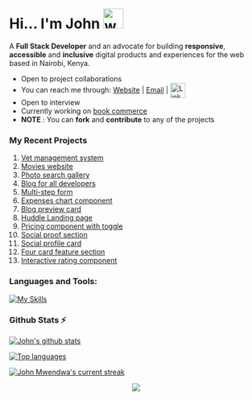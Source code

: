 <h1>Hi... I'm John <a href="#"><a/><img src="https://user-images.githubusercontent.com/72663882/171687151-bb31c996-c9d2-49c8-b593-734946893b23.gif" alt="waving hand gif" aria-hidden="true" width="40" /></h1> 

A **Full Stack Developer**  and an advocate for building **responsive**, **accessible** and **inclusive** digital products and experiences for the web based in Nairobi, Kenya. 
- Open to project collaborations
- You can reach me through: <a href="https://johnmwendwa.vercel.app">Website</a>   |  <a href="mailto:dev.johnmwendwa@gmail.com">Email</a> | <a href="https://www.linkedin.com/in/john-mwendwa/">
 <img  alt="LinkedIn" title="LinkedIn" src="https://img.shields.io/static/v1?message=LinkedIn&logo=linkedin&label=&color=0077B5&logoColor=white&labelColor=&style=for-the-badge" height="30" align="center" /></a>
- Open to interview
- Currently working on <a href="https://book-commerce-murex.vercel.app/">book commerce</a>
- **NOTE** : You can **fork** and **contribute** to any of the projects 
 
### My Recent Projects

 1. [Vet management system](https://vet-management-system.vercel.app/)
 2. [Movies website](https://react-movies-lac.vercel.app/)
 3. [Photo search gallery](https://next-gallery-johnmwendwa.vercel.app/)
 4. [Blog for all developers](https://developers-home.vercel.app/)
 5. [Multi-step form](https://johnmwendwa.github.io/advanced-multi-step-form/)
 6. [Expenses chart component](https://johnmwendwa.github.io/expenses-chart-component/)
 7. [Blog preview card](https://johnmwendwa.github.io/blog-preview-card)
 8. [Huddle Landing page](https://johnmwendwa.github.io/huddle-landing-page/)
 9. [Pricing component with toggle](https://johnmwendwa.github.io/pricing-component-with-toggle)
 10. [Social proof section](https://johnmwendwa.github.io/social-proof-section/)
 11. [Social profile card](https://johnmwendwa.github.io/social-profile-card/)
 12. [Four card feature section](https://johnmwendwa.github.io/four-card-feature-section)
 13. [Interactive rating component](https://johnmwendwa.github.io/interactive-rating-component)

### **Languages and Tools:**  
[![My Skills](https://skills.thijs.gg/icons?i=html,css,tailwind,js,react,vite,ts,next,expressjs,nodejs,mongodb,firebase,md,git,github,vscode,jest,styledcomponents,postman,stackoverflow&perline=13)](#)

### Github Stats ⚡

 [![John's github stats](https://bad-apple-github-readme.vercel.app/api?username=johnmwendwa&show_icons=true&count_private=true&line_height=20&icon_color=00b3ff&theme=blue-green&title_color=00b3ff)](#)
 
 [![Top languages](https://github-readme-mwendwa.vercel.app/api/top-langs/?username=johnmwendwa&layout=compact&count_private=true&theme=blue-green&title_color=00b3ff)](#)

[![John Mwendwa's current streak](https://streak-stats.demolab.com/?user=johnmwendwa&count_private=true&theme=blue-green&title_color=00b3ff)](#)

<p align="center">
     <img src="https://capsule-render.vercel.app/api?type=waving&color=gradient&height=100&section=footer"/>
</p>

